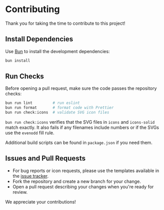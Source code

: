 # Contributing

Thank you for taking the time to contribute to this project!

## Install Dependencies

Use [Bun](https://bun.sh/) to install the development dependencies:

```sh
bun install
```

## Run Checks

Before opening a pull request, make sure the code passes the repository checks:

```sh
bun run lint         # run eslint
bun run format       # format code with Prettier
bun run check:icons  # validate SVG icon files
```

`bun run check:icons` verifies that the SVG files in `icons` and `icons-solid` match exactly. It also fails if any filenames include numbers or if the SVGs use the `evenodd` fill rule.

Additional build scripts can be found in `package.json` if you need them.

## Issues and Pull Requests

- For bug reports or icon requests, please use the templates available in the [issue tracker](https://github.com/praveenjuge/myna-icons/issues/new/choose).
- Fork the repository and create a new branch for your change.
- Open a pull request describing your changes when you're ready for review.

We appreciate your contributions!
